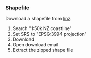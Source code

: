 ### Shapefile
Download a shapefile from [linz](data.linz.govt.nz).
1. Search "1:50k NZ coastline"
2. Set SRS to "EPSG:3994 projection"
3. Download
4. Open download email
4. Extract the zipped shape file
